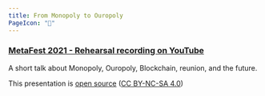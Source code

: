 ```yaml
---
title: From Monopoly to Ouropoly
PageIcon: "🎩"
---
```


### [MetaFest 2021 - Rehearsal recording on YouTube](https://youtu.be/FnVIC_oxc80)

A short talk about Monopoly, Ouropoly, Blockchain, reunion, and the future.

This presentation is [open source](https://github.com/mprimi/notes/tree/main/content/topics/monopoly-ouropoly) ([CC BY-NC-SA 4.0](http://creativecommons.org/licenses/by-nc-sa/4.0))
